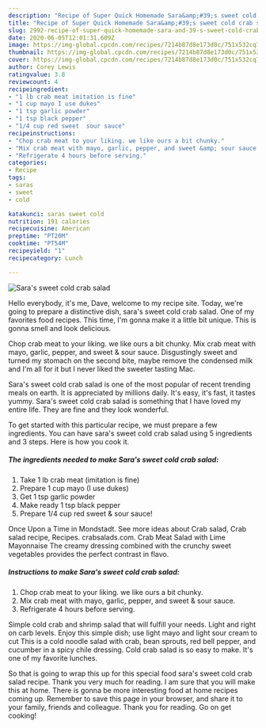 ```yaml
---
description: "Recipe of Super Quick Homemade Sara&amp;#39;s sweet cold crab salad"
title: "Recipe of Super Quick Homemade Sara&amp;#39;s sweet cold crab salad"
slug: 2992-recipe-of-super-quick-homemade-sara-and-39-s-sweet-cold-crab-salad
date: 2020-06-05T12:01:31.609Z
image: https://img-global.cpcdn.com/recipes/7214b87d8e173d0c/751x532cq70/saras-sweet-cold-crab-salad-recipe-main-photo.jpg
thumbnail: https://img-global.cpcdn.com/recipes/7214b87d8e173d0c/751x532cq70/saras-sweet-cold-crab-salad-recipe-main-photo.jpg
cover: https://img-global.cpcdn.com/recipes/7214b87d8e173d0c/751x532cq70/saras-sweet-cold-crab-salad-recipe-main-photo.jpg
author: Corey Lewis
ratingvalue: 3.8
reviewcount: 4
recipeingredient:
- "1 lb crab meat imitation is fine"
- "1 cup mayo I use dukes"
- "1 tsp garlic powder"
- "1 tsp black pepper"
- "1/4 cup red sweet  sour sauce"
recipeinstructions:
- "Chop crab meat to your liking. we like ours a bit chunky."
- "Mix crab meat with mayo, garlic, pepper, and sweet &amp; sour sauce."
- "Refrigerate 4 hours before serving."
categories:
- Recipe
tags:
- saras
- sweet
- cold

katakunci: saras sweet cold 
nutrition: 191 calories
recipecuisine: American
preptime: "PT20M"
cooktime: "PT54M"
recipeyield: "1"
recipecategory: Lunch

---
```



![Sara&#39;s sweet cold crab salad](https://img-global.cpcdn.com/recipes/7214b87d8e173d0c/751x532cq70/saras-sweet-cold-crab-salad-recipe-main-photo.jpg)

Hello everybody, it's me, Dave, welcome to my recipe site. Today, we're going to prepare a distinctive dish, sara&#39;s sweet cold crab salad. One of my favorites food recipes. This time, I'm gonna make it a little bit unique. This is gonna smell and look delicious.

Chop crab meat to your liking. we like ours a bit chunky. Mix crab meat with mayo, garlic, pepper, and sweet &amp; sour sauce. Disgustingly sweet and turned my stomach on the second bite, maybe remove the condensed milk and I&#39;m all for it but I never liked the sweeter tasting Mac.

Sara&#39;s sweet cold crab salad is one of the most popular of recent trending meals on earth. It is appreciated by millions daily. It's easy, it's fast, it tastes yummy. Sara&#39;s sweet cold crab salad is something that I have loved my entire life. They are fine and they look wonderful.


To get started with this particular recipe, we must prepare a few ingredients. You can have sara&#39;s sweet cold crab salad using 5 ingredients and 3 steps. Here is how you cook it.

<!--inarticleads1-->

##### The ingredients needed to make Sara&#39;s sweet cold crab salad:

1. Take 1 lb crab meat (imitation is fine)
1. Prepare 1 cup mayo (I use dukes)
1. Get 1 tsp garlic powder
1. Make ready 1 tsp black pepper
1. Prepare 1/4 cup red sweet &amp; sour sauce!


Once Upon a Time in Mondstadt. See more ideas about Crab salad, Crab salad recipe, Recipes. crabsalads.com. Crab Meat Salad with Lime Mayonnaise The creamy dressing combined with the crunchy sweet vegetables provides the perfect contrast in flavo. 

<!--inarticleads2-->

##### Instructions to make Sara&#39;s sweet cold crab salad:

1. Chop crab meat to your liking. we like ours a bit chunky.
1. Mix crab meat with mayo, garlic, pepper, and sweet &amp; sour sauce.
1. Refrigerate 4 hours before serving.


Simple cold crab and shrimp salad that will fulfill your needs. Light and right on carb levels. Enjoy this simple dish; use light mayo and light sour cream to cut This is a cold noodle salad with crab, bean sprouts, red bell pepper, and cucumber in a spicy chile dressing. Cold crab salad is so easy to make. It&#39;s one of my favorite lunches. 

So that is going to wrap this up for this special food sara&#39;s sweet cold crab salad recipe. Thank you very much for reading. I am sure that you will make this at home. There is gonna be more interesting food at home recipes coming up. Remember to save this page in your browser, and share it to your family, friends and colleague. Thank you for reading. Go on get cooking!
